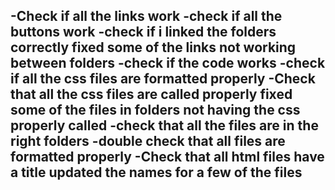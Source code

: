 -Check if all the links work
-check if all the buttons work
-check if i linked the folders correctly
	fixed some of the links not working between folders
-check if the code works
-check if all the css files are formatted properly
-Check that all the css files are called properly
	fixed some of the files in folders not having the css properly called
-check that all the files are in the right folders
-double check that all files are formatted properly
-Check that all html files have a title
	updated the names for a few of the files
-